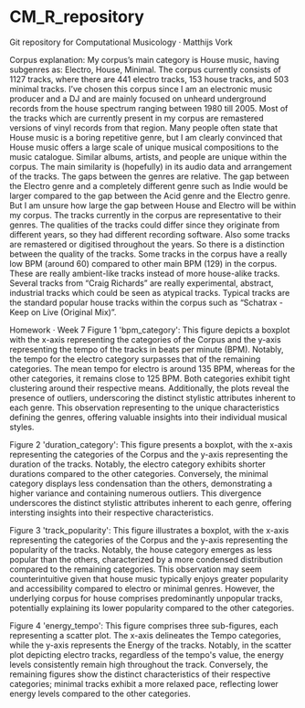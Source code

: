 # CM_R_repository
Git repository for Computational Musicology · Matthijs Vork

Corpus explanation:
My corpus’s main category is House music, having subgenres as: Electro, House, Minimal. The corpus currently consists of 1127 tracks, where there are 441 electro tracks, 153 house tracks, and 503 minimal tracks. I’ve chosen this corpus since I am an electronic music producer and a DJ and are mainly focused on unheard underground records from the house spectrum ranging between 1980 till 2005. Most of the tracks which are currently present in my corpus are remastered versions of vinyl records from that region. Many people often state that House music is a boring repetitive genre, but I am clearly convinced that House music offers a large scale of unique musical compositions to the music catalogue. Similar albums, artists, and people are unique within the corpus. The main similarity is (hopefully) in its audio data and arrangement of the tracks. The gaps between the genres are relative. The gap between the Electro genre and a completely different genre such as Indie would be larger compared to the gap between the Acid genre and the Electro genre. But I am unsure how large the gap between House and Electro will be within my corpus. The tracks currently in the corpus are representative to their genres. The qualities of the tracks could differ since they originate from different years, so they had different recording software. Also some tracks are remastered or digitised throughout the years. So there is a distinction between the quality of the tracks. Some tracks in the corpus have a really low BPM (around 60) compared to other main BPM (129) in the corpus. These are really ambient-like tracks instead of more house-alike tracks. Several tracks from “Craig Richards” are really experimental, abstract, industrial tracks which could be seen as atypical tracks. Typical tracks are the standard popular house tracks within the corpus such as “Schatrax - Keep on Live (Original Mix)”.

Homework · Week 7
Figure 1 'bpm_category':
This figure depicts a boxplot with the x-axis representing the categories of the Corpus and the y-axis representing the tempo of the tracks in beats per minute (BPM). Notably, the tempo for the electro category surpasses that of the remaining categories. The mean tempo for electro is around 135 BPM, whereas for the other categories, it remains close to 125 BPM. Both categories exhibit tight clustering around their respective means. Additionally, the plots reveal the presence of outliers, underscoring the distinct stylistic attributes inherent to each genre. This observation representing to the unique characteristics defining the genres, offering valuable insights into their individual musical styles.

Figure 2 'duration_category':
This figure presents a boxplot, with the x-axis representing the categories of the Corpus and the y-axis representing the duration of the tracks. Notably, the electro category exhibits shorter durations compared to the other categories. Conversely, the minimal category displays less condensation than the others, demonstrating a higher variance and containing numerous outliers. This divergence underscores the distinct stylistic attributes inherent to each genre, offering intersting insights into their respective characteristics.

Figure 3 'track_popularity':
This figure illustrates a boxplot, with the x-axis representing the categories of the Corpus and the y-axis representing the popularity of the tracks. Notably, the house category emerges as less popular than the others, characterized by a more condensed distribution compared to the remaining categories. This observation may seem counterintuitive given that house music typically enjoys greater popularity and accessibility compared to electro or minimal genres. However, the underlying corpus for house comprises predominantly unpopular tracks, potentially explaining its lower popularity compared to the other categories.

Figure 4 'energy_tempo':
This figure comprises three sub-figures, each representing a scatter plot. The x-axis delineates the Tempo categories, while the y-axis represents the Energy of the tracks. Notably, in the scatter plot depicting electro tracks, regardless of the tempo's value, the energy levels consistently remain high throughout the track. Conversely, the remaining figures show the distinct characteristics of their respective categories; minimal tracks exhibit a more relaxed pace, reflecting lower energy levels compared to the other categories.
